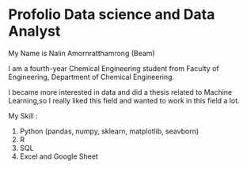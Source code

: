 # Profolio Data science and Data Analyst

My Name is Nalin Amornratthamrong (Beam)

I am a fourth-year Chemical Engineering student from Faculty of Engineering, Department of Chemical Engineering.

I became more interested in data and did a thesis related to Machine Learning,so I really liked this field and wanted to work in this field a lot.

My Skill :
  1. Python (pandas, numpy, sklearn, matplotlib, seavborn)
  2. R
  3. SQL
  4. Excel and Google Sheet
